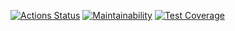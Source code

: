 [![Actions Status](https://github.com/Zvezdowski/frontend-project-11/actions/workflows/hexlet-check.yml/badge.svg)](https://github.com/Zvezdowski/frontend-project-11/actions)
[![Maintainability](https://api.codeclimate.com/v1/badges/1540b9040f427f7ef023/maintainability)](https://codeclimate.com/github/Zvezdowski/frontend-project-11/maintainability)
[![Test Coverage](https://api.codeclimate.com/v1/badges/1540b9040f427f7ef023/test_coverage)](https://codeclimate.com/github/Zvezdowski/frontend-project-11/test_coverage)
